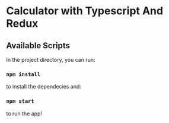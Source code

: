 # Calculator with Typescript And Redux


## Available Scripts

In the project directory, you can run:

### `npm install`

to install the dependecies and:

### `npm start`

to run the app!
